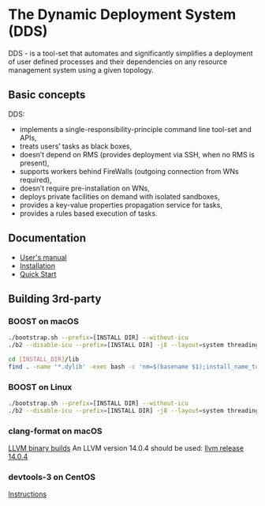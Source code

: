 # The Dynamic Deployment System (DDS)
DDS - is a tool-set that automates and significantly simplifies a deployment of user defined processes and their dependencies on any resource management system using a given topology.

## Basic concepts
DDS:
- implements a single-responsibility-principle command line tool-set and APIs,
- treats users’ tasks as black boxes,
- doesn’t depend on RMS (provides deployment via SSH, when no RMS is present),
- supports workers behind FireWalls (outgoing connection from WNs required),
- doesn’t require pre-installation on WNs,
- deploys private facilities on demand with isolated sandboxes,
- provides a key-value properties propagation service for tasks,
- provides a rules based execution of tasks.

## Documentation
- [User's manual](http://dds.gsi.de/documentation.html)
- [Installation](http://dds.gsi.de/doc/nightly/install.html)
- [Quick Start](http://dds.gsi.de/doc/nightly/quick-start.html)

## Building 3rd-party

### BOOST on macOS

```bash
./bootstrap.sh --prefix=[INSTALL DIR] --without-icu
./b2 --disable-icu --prefix=[INSTALL DIR] -j8 --layout=system threading=multi link=shared,static cxxstd=17 install

cd [INSTALL_DIR]/lib
find . -name '*.dylib' -exec bash -c 'nm=$(basename $1);install_name_tool $1 -id [INSTALL_DIR]/lib/$nm' -- {} \;
```

### BOOST on Linux

```bash
./bootstrap.sh --prefix=[INSTALL DIR] --without-icu
./b2 --disable-icu --prefix=[INSTALL DIR] -j8 --layout=system threading=multi link=shared,static cxxflags="-std=c++11" install
```

### clang-format on macOS

[LLVM binary builds](http://releases.llvm.org/download.html) An LLVM version 14.0.4 should be used: [llvm release 14.0.4](https://github.com/llvm/llvm-project/releases/tag/llvmorg-14.0.4)

### devtools-3 on CentOS

[Instructions](https://www.softwarecollections.org/en/scls/rhscl/devtoolset-3/)
